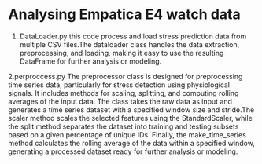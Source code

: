 # Analysing Empatica E4 watch data

1. DataLoader.py
this code process and load stress prediction data from multiple CSV files.The dataloader class handles the data extraction, preprocessing, and loading, making it easy to use the resulting DataFrame for further analysis or modeling.

2.perproccess.py
The preprocessor class is designed for preprocessing time series data, particularly for stress detection using physiological signals. It includes methods for scaling, splitting, and computing rolling averages of the input data. The class takes the raw data as input and generates a time series dataset with a specified window size and stride.The scaler method scales the selected features using the StandardScaler, while the split method separates the dataset into training and testing subsets based on a given percentage of unique IDs. Finally, the make_time_series method calculates the rolling average of the data within a specified window, generating a processed dataset ready for further analysis or modeling.


 
